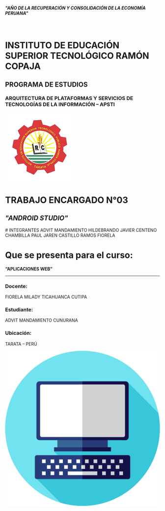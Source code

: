 ##### "AÑO DE LA RECUPERACIÓN Y CONSOLIDACIÓN DE LA ECONOMÍA PERUANA"
<br>

# INSTITUTO DE EDUCACIÓN SUPERIOR TECNOLÓGICO RAMÓN COPAJA

## PROGRAMA DE ESTUDIOS

### **ARQUITECTURA DE PLATAFORMAS Y SERVICIOS DE TECNOLOGÍAS DE LA INFORMACIÓN – APSTI**

![Logo Institución](image-removebg-preview.png)

# TRABAJO ENCARGADO N°03

## *"ANDROID STUDIO"*
</center>
# INTEGRANTES  
ADVIT MANDAMIENTO 
HILDEBRANDO JAVIER CENTENO CHAMBILLA
PAUL JAREN CASTILLO RAMOS
FIORELA

# Que se presenta para el curso:  
**“APLICACIONES WEB”**  

---

### Docente:  
FIORELA MILADY TICAHUANCA CUTIPA  

### Estudiante:  
ADVIT MANDAMIENTO CUNURANA  

### Ubicación:  
TARATA – PERÚ  

![Texto alternativo](computadora.png)
